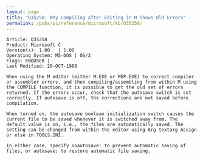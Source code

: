 ```yaml
---
layout: page
title: "Q35258: Why Compiling after Editing in M Shows Old Errors"
permalink: /pubs/pc/reference/microsoft/kb/Q35258/
---
```


	Article: Q35258
	Product: Microsoft C
	Version(s): 1.00   | 1.00
	Operating System: MS-DOS | OS/2
	Flags: ENDUSER |
	Last Modified: 20-OCT-1988
	
	When using the M editor (either M.EXE or MEP.EXE) to correct compiler
	or assembler errors, and then compiling/assembling from within M using
	the COMPILE function, it is possible to get the old set of errors
	returned. If the errors occur, check that the autosave switch is set
	correctly. If autosave is off, the corrections are not saved before
	compilation.
	
	When turned on, the autosave boolean initialization switch causes the
	current file to be saved whenever it is switched away from. The
	default value is on, i.e., the files are automatically saved. The
	setting can be changed from within the editor using Arg textarg Assign
	or else in TOOLS.INI.
	
	In either case, specify noautosave: to prevent automatic saving of
	files, or autosave: to restore automatic file saving.
